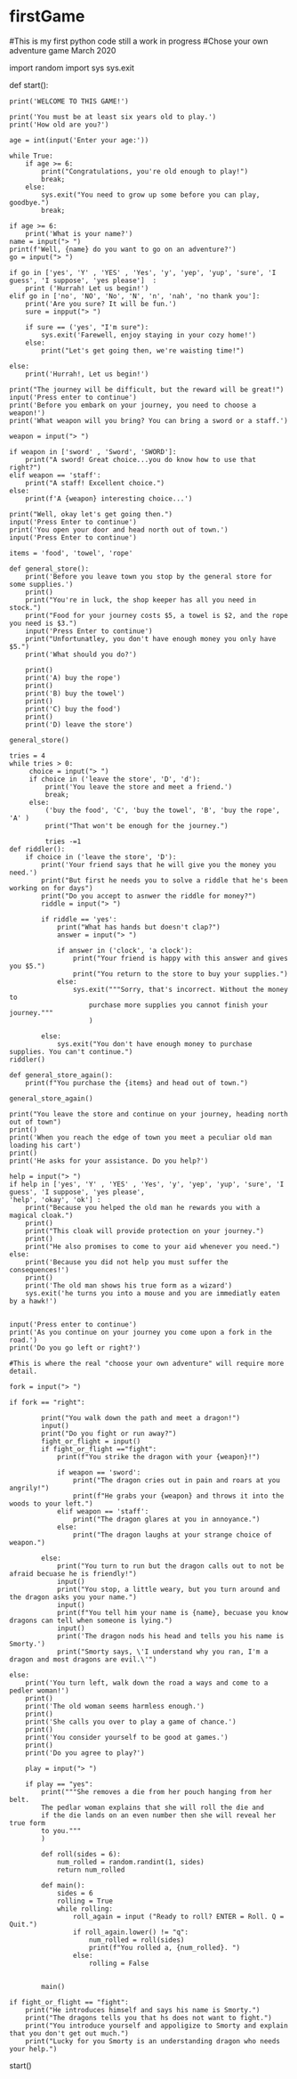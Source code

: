 # firstGame
#This is my first python code still a work in progress
#Chose your own adventure game March 2020

import random
import sys
sys.exit

def start():

    print('WELCOME TO THIS GAME!')

    print('You must be at least six years old to play.')
    print('How old are you?')

    age = int(input('Enter your age:'))

    while True:
        if age >= 6:
            print("Congratulations, you're old enough to play!")
            break;
        else:
            sys.exit("You need to grow up some before you can play, goodbye.")
            break;

    if age >= 6:
        print('What is your name?')
    name = input("> ")
    print(f'Well, {name} do you want to go on an adventure?')
    go = input("> ")

    if go in ['yes', 'Y' , 'YES' , 'Yes', 'y', 'yep', 'yup', 'sure', 'I guess', 'I suppose', 'yes please']  :
        print ('Hurrah! Let us begin!')
    elif go in ['no', 'NO', 'No', 'N', 'n', 'nah', 'no thank you']:
        print('Are you sure? It will be fun.')
        sure = inpput("> ")

        if sure == ('yes', "I'm sure"):
            sys.exit('Farewell, enjoy staying in your cozy home!')
        else:
            print("Let's get going then, we're waisting time!")

    else:
        print('Hurrah!, Let us begin!')

    print("The journey will be difficult, but the reward will be great!")
    input('Press enter to continue')
    print('Before you embark on your journey, you need to choose a weapon!')
    print('What weapon will you bring? You can bring a sword or a staff.')

    weapon = input("> ")

    if weapon in ['sword' , 'Sword', 'SWORD']:
        print("A sword! Great choice...you do know how to use that right?")
    elif weapon == 'staff':
        print("A staff! Excellent choice.")
    else:
        print(f'A {weapon} interesting choice...')

    print("Well, okay let's get going then.")
    input('Press Enter to continue')
    print('You open your door and head north out of town.')
    input('Press Enter to continue')

    items = 'food', 'towel', 'rope'

    def general_store():
        print('Before you leave town you stop by the general store for some supplies.')
        print()
        print("You're in luck, the shop keeper has all you need in stock.")
        print("Food for your journey costs $5, a towel is $2, and the rope you need is $3.")
        input('Press Enter to continue')
        print("Unfortunatley, you don't have enough money you only have $5.")
        print('What should you do?')

        print()
        print('A) buy the rope')
        print()
        print('B) buy the towel')
        print()
        print('C) buy the food')
        print()
        print('D) leave the store')

    general_store()

    tries = 4
    while tries > 0:
         choice = input("> ")
         if choice in ('leave the store', 'D', 'd'):
             print('You leave the store and meet a friend.')
             break;
         else:
             ('buy the food', 'C', 'buy the towel', 'B', 'buy the rope', 'A' )
             print("That won't be enough for the journey.")

             tries -=1
    def riddler():
        if choice in ('leave the store', 'D'):
            print('Your friend says that he will give you the money you need.')
            print("But first he needs you to solve a riddle that he's been working on for days")
            print("Do you accept to asnwer the riddle for money?")
            riddle = input("> ")

            if riddle == 'yes':
                print("What has hands but doesn't clap?")
                answer = input("> ")

                if answer in ('clock', 'a clock'):
                    print("Your friend is happy with this answer and gives you $5.")
                    print("You return to the store to buy your supplies.")
                else:
                    sys.exit("""Sorry, that's incorrect. Without the money to
                        purchase more supplies you cannot finish your journey."""
                        )

            else:
                sys.exit("You don't have enough money to purchase supplies. You can't continue.")
    riddler()

    def general_store_again():
        print(f"You purchase the {items} and head out of town.")

    general_store_again()

    print("You leave the store and continue on your journey, heading north out of town")
    print()
    print('When you reach the edge of town you meet a peculiar old man loading his cart')
    print()
    print('He asks for your assistance. Do you help?')

    help = input("> ")
    if help in ['yes', 'Y' , 'YES' , 'Yes', 'y', 'yep', 'yup', 'sure', 'I guess', 'I suppose', 'yes please',
    'help', 'okay', 'ok'] :
        print("Because you helped the old man he rewards you with a magical cloak.")
        print()
        print("This cloak will provide protection on your journey.")
        print()
        print("He also promises to come to your aid whenever you need.")
    else:
        print('Because you did not help you must suffer the consequences!')
        print()
        print('The old man shows his true form as a wizard')
        sys.exit('he turns you into a mouse and you are immediatly eaten by a hawk!')


    input('Press enter to continue')
    print('As you continue on your journey you come upon a fork in the road.')
    print('Do you go left or right?')

    #This is where the real "choose your own adventure" will require more detail.

    fork = input("> ")

    if fork == "right":

            print("You walk down the path and meet a dragon!")
            input()
            print("Do you fight or run away?")
            fight_or_flight = input()
            if fight_or_flight =="fight":
                print(f"You strike the dragon with your {weapon}!")

                if weapon == 'sword':
                    print("The dragon cries out in pain and roars at you angrily!")
                    print(f"He grabs your {weapon} and throws it into the woods to your left.")
                elif weapon == 'staff':
                    print("The dragon glares at you in annoyance.")
                else:
                    print("The dragon laughs at your strange choice of weapon.")

            else:
                print("You turn to run but the dragon calls out to not be afraid becuase he is friendly!")
                input()
                print("You stop, a little weary, but you turn around and the dragon asks you your name.")
                input()
                print(f"You tell him your name is {name}, becuase you know dragons can tell when someone is lying.")
                input()
                print('The dragon nods his head and tells you his name is Smorty.')
                print("Smorty says, \'I understand why you ran, I'm a dragon and most dragons are evil.\'")

    else:
        print('You turn left, walk down the road a ways and come to a pedler woman!')
        print()
        print('The old woman seems harmless enough.')
        print()
        print('She calls you over to play a game of chance.')
        print()
        print('You consider yourself to be good at games.')
        print()
        print('Do you agree to play?')

        play = input("> ")

        if play == "yes":
            print("""She removes a die from her pouch hanging from her belt.
            The pedlar woman explains that she will roll the die and
            if the die lands on an even number then she will reveal her true form
            to you."""
            )

            def roll(sides = 6):
                num_rolled = random.randint(1, sides)
                return num_rolled

            def main():
                sides = 6
                rolling = True
                while rolling:
                    roll_again = input ("Ready to roll? ENTER = Roll. Q = Quit.")
                    if roll_again.lower() != "q":
                        num_rolled = roll(sides)
                        print(f"You rolled a, {num_rolled}. ")
                    else:
                        rolling = False


            main()

    if fight_or_flight == "fight":
        print("He introduces himself and says his name is Smorty.")
        print("The dragons tells you that hs does not want to fight.")
        print("You introduce yourself and appoligize to Smorty and explain that you don't get out much.")
        print("Lucky for you Smorty is an understanding dragon who needs your help.")


start()
